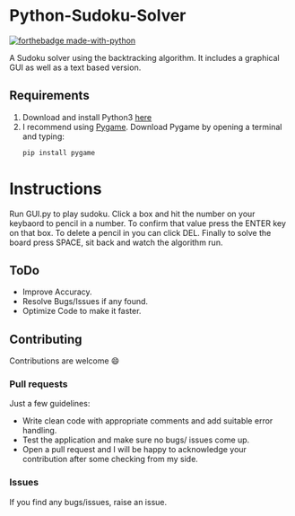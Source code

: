 # Python-Sudoku-Solver
[![forthebadge made-with-python](http://ForTheBadge.com/images/badges/made-with-python.svg)](https://www.python.org/) 


 A Sudoku solver using the backtracking algorithm. It includes a graphical GUI as well as a text based version.
 ## Requirements
 1. Download and install Python3 [here](https://www.python.org/downloads/)
 2. I recommend using [Pygame](https://www.pygame.org/wiki/GettingStarted). Download Pygame by opening a terminal and typing:
    ```bash
    pip install pygame
    ```
# Instructions
Run GUI.py to play sudoku.
Click a box and hit the number on your keybaord to pencil in a number. To confirm that value press the ENTER key on that box. To delete a pencil in you can click DEL. Finally to solve the board press SPACE, sit back and watch the algorithm run.


## ToDo

* Improve Accuracy.
* Resolve Bugs/Issues if any found.
* Optimize Code to make it faster.

## Contributing

Contributions are welcome :smile:

### Pull requests

Just a few guidelines:
* Write clean code with appropriate comments and add suitable error handling.
* Test the application and make sure no bugs/ issues come up.
* Open a pull request and I will be happy to acknowledge your contribution after some checking from my side.

### Issues

If you find any bugs/issues, raise an issue.
